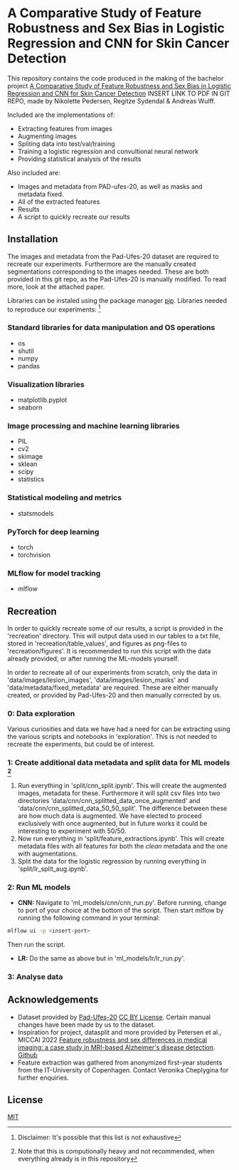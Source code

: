# A Comparative Study of Feature Robustness and Sex Bias in Logistic Regression and CNN for Skin Cancer Detection

This repository contains the code produced in the making of the bachelor project [A Comparative Study of Feature Robustness and Sex Bias in Logistic Regression and CNN for Skin Cancer Detection]() INSERT LINK TO PDF IN GIT REPO, made by Nikolette Pedersen, Regitze Sydendal & Andreas Wulff.

Included are the implementations of:
- Extracting features from images
- Augmenting images
- Spliting data into test/val/training
- Training a logistic regression and convultional neural network
- Providing statistical analysis of the results

Also included are:
- Images and metadata from PAD-ufes-20, as well as masks and metadata fixed.
- All of the extracted features 
- Results
- A script to quickly recreate our results

## Installation

The images and metadata from the Pad-Ufes-20 dataset are required to recreate our experiments. Furthermore are the manually created segmentations corresponding to the images needed. These are both provided in this git repo, as the Pad-Ufes-20 is manually modified. To read more, look at the attached paper. 

Libraries can be instaled using the package manager [pip](https://pip.pypa.io/en/stable/). 
Libraries needed to reproduce our experiments: [^1]
[^1]: Disclaimer: It's possible that this list is not exhaustive
### Standard libraries for data manipulation and OS operations
- os
- shutil
- numpy
- pandas

### Visualization libraries
- matplotlib.pyplot
- seaborn

### Image processing and machine learning libraries
- PIL
- cv2
- skimage
- sklean
- scipy
- statistics

### Statistical modeling and metrics
- statsmodels

### PyTorch for deep learning
- torch
- torchvision

### MLflow for model tracking
- mlflow

## Recreation

In order to quickly recreate some of our results, a script is provided in the 'recreation' directory. This will output data used in our tables to a txt file, stored in 'recreation/table_values', and figures as png-files to 'recreation/figures'. It is recommended to run this script with the data already provided, or after running the ML-models yourself.

In order to recreate all of our experiments from scratch, only the data in 'data/images/lesion_images', 'data/images/lesion_masks' and 'data/metadata/fixed_metadata' are required. These are either manually created, or provided by Pad-Ufes-20 and then manually corrected by us.

### 0: Data exploration

Various curiosities and data we have had a need for can be extracting using the various scripts and notebooks in 'exploration'. This is not needed to recreate the experiments, but could be of interest.

### 1: Create additional data metadata and split data for ML models [^2]
[^2]: Note that this is computionally heavy and not recommended, when everything already is in this repository
1. Run everything in 'split/cnn_split.ipynb'. This will create the augmented images, metadata for these. Furthermore it will split csv files into two directories 'data/cnn/cnn_splitted_data_once_augmented' and 'data/cnn/cnn_splitted_data_50_50_split'. The difference between these are how much data is augmented. We have elected to proceed exclusively with once augmented, but in future works it could be interesting to experiment with 50/50. 
2. Now run everything in 'split/feature_extractions.ipynb'. This will create metadata files with all features for both the *clean* metadata and the one with augmentations.
3. Split the data for the logistic regression by running everything in 'split/lr_split_aug.ipynb'.
### 2: Run ML models
- **CNN:** Navigate to 'ml_models/cnn/cnn_run.py'. Before running, change to port of your choice at the bottom of the script. Then start mlflow by running the following command in your terminal:
```bash
mlflow ui -p <insert-port>
```
Then run the script.
- **LR:** Do the same as above but in 'ml_models/lr/lr_run.py'.

### 3: Analyse data



## Acknowledgements

- Dataset provided by [Pad-Ufes-20](https://data.mendeley.com/datasets/zr7vgbcyr2/1) [CC BY License](https://creativecommons.org/licenses/by/4.0/). Certain manual changes have been made by us to the dataset.
- Inspiration for project, datasplit and more provided by Petersen et al., MICCAI 2022 [Feature robustness and sex differences in medical imaging: a case study in MRI-based Alzheimer's disease detection](https://link.springer.com/chapter/10.1007/978-3-031-16431-6_9). [Github](https://github.com/e-pet/adni-bias)
- Feature extraction was gathered from anonymized first-year students from the IT-University of Copenhagen. Contact Veronika Cheplygina for further enquiries.
## License

[MIT](https://choosealicense.com/licenses/mit/)
